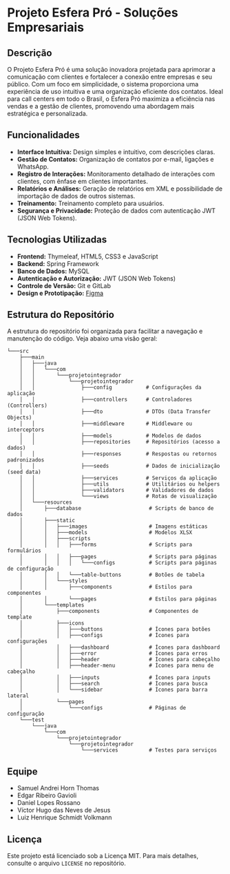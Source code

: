 # Projeto Esfera Pró - Soluções Empresariais

## Descrição
O Projeto Esfera Pró é uma solução inovadora projetada para aprimorar a comunicação com clientes e fortalecer a conexão entre empresas e seu público. Com um foco em simplicidade, o sistema proporciona uma experiência de uso intuitiva e uma organização eficiente dos contatos. Ideal para call centers em todo o Brasil, o Esfera Pró maximiza a eficiência nas vendas e a gestão de clientes, promovendo uma abordagem mais estratégica e personalizada.

## Funcionalidades

- **Interface Intuitiva:** Design simples e intuitivo, com descrições claras.
- **Gestão de Contatos:** Organização de contatos por e-mail, ligações e WhatsApp.
- **Registro de Interações:** Monitoramento detalhado de interações com clientes, com ênfase em clientes importantes.
- **Relatórios e Análises:** Geração de relatórios em XML e possibilidade de importação de dados de outros sistemas.
- **Treinamento:** Treinamento completo para usuários.
- **Segurança e Privacidade:** Proteção de dados com autenticação JWT (JSON Web Tokens).

## Tecnologias Utilizadas

- **Frontend:** Thymeleaf, HTML5, CSS3 e JavaScript
- **Backend:** Spring Framework
- **Banco de Dados:** MySQL
- **Autenticação e Autorização:** JWT (JSON Web Tokens)
- **Controle de Versão:** Git e GitLab
- **Design e Prototipação:** [Figma](https://www.figma.com/file/iVSkiOSgNceGE3qBFKeggJ/Projeto-Esfera-pr%C3%B3?type=design&t=gQFVr55US3GD0Elw-6)

## Estrutura do Repositório

A estrutura do repositório foi organizada para facilitar a navegação e manutenção do código. Veja abaixo uma visão geral:

```
└───src
    ├───main
    │   ├───java
    │   │   └───com
    │   │       └───projetointegrador
    │   │           └───projetointegrador
    │   │               ├───config           # Configurações da aplicação
    │   │               ├───controllers      # Controladores (Controllers)
    │   │               ├───dto              # DTOs (Data Transfer Objects)
    │   │               ├───middleware       # Middleware ou interceptors
    │   │               ├───models           # Modelos de dados
    │   │               ├───repositories     # Repositórios (acesso a dados)
    │   │               ├───responses        # Respostas ou retornos padronizados
    │   │               ├───seeds            # Dados de inicialização (seed data)
    │   │               ├───services         # Serviços da aplicação
    │   │               ├───utils            # Utilitários ou helpers
    │   │               ├───validators       # Validadores de dados
    │   │               └───views            # Rotas de visualização
    │   └───resources
    │       ├───database                      # Scripts de banco de dados
    │       ├───static
    │       │   ├───images                    # Imagens estáticas
    │       │   ├───models                    # Modelos XLSX
    │       │   ├───scripts
    │       │   │   ├───forms                 # Scripts para formulários
    │       │   │   ├───pages                 # Scripts para páginas
    │       │   │   │   └───configs           # Scripts para páginas de configuração
    │       │   │   └───table-buttons         # Botões de tabela
    │       │   └───styles
    │       │       ├───components            # Estilos para componentes
    │       │       └───pages                 # Estilos para páginas
    │       └───templates
    │           ├───components                # Componentes de template
    │           ├───icons
    │           │   ├───buttons               # Ícones para botões
    │           │   ├───configs               # Ícones para configurações
    │           │   ├───dashboard             # Ícones para dashboard
    │           │   ├───error                 # Ícones para erros
    │           │   ├───header                # Ícones para cabeçalho
    │           │   ├───header-menu           # Ícones para menu de cabeçalho
    │           │   ├───inputs                # Ícones para inputs
    │           │   ├───search                # Ícones para busca
    │           │   └───sidebar               # Ícones para barra lateral
    │           └───pages
    │               └───configs               # Páginas de configuração
    └───test
        └───java
            └───com
                └───projetointegrador
                    └───projetointegrador
                        └───services          # Testes para serviços
```

## Equipe

- Samuel Andrei Horn Thomas
- Edgar Ribeiro Gavioli
- Daniel Lopes Rossano
- Víctor Hugo das Neves de Jesus
- Luiz Henrique Schmidt Volkmann

## Licença

Este projeto está licenciado sob a Licença MIT. Para mais detalhes, consulte o arquivo `LICENSE` no repositório.